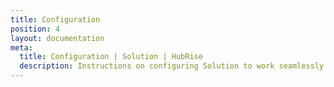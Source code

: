 ```yaml
---
title: Configuration
position: 4
layout: documentation
meta:
  title: Configuration | Solution | HubRise
  description: Instructions on configuring Solution to work seamlessly with Solution and your EPOS or other apps connected to HubRise. Configuration is simple.
---
```

